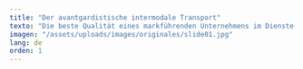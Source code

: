 ```yaml
---
title: "Der avantgardistische intermodale Transport"
texto: "Die beste Qualität eines markführenden Unternehmens im Dienste unserer Kunden"
imagen: "/assets/uploads/images/originales/slide01.jpg"
lang: de
orden: 1
---
```

